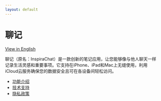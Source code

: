 ```yaml
---
layout: default
---
```


# 聊记

[View in English](https://inspirachat.github.io/README)

聊记（原名：InspiraChat）是一款创新的笔记应用，让您能够像与他人聊天一样记录生活灵感和重要事项。它支持在iPhone、iPad和Mac上无缝使用，利用iCloud云服务确保您的数据安全且可在各设备间轻松访问。

* [功能介绍](https://inspirachat.github.io/cn/feature)
* [技术支持](https://inspirachat.github.io/cn/support)
* [隐私政策](https://inspirachat.github.io/cn/privacy-policy)
